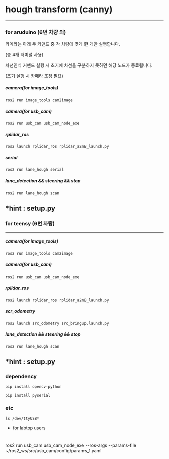# **hough transform (canny)**

---

### for aruduino (6번 차량 외)
    
    
카메라는 아래 두 커맨드 중 각 차량에 맞게 한 개만 실행합니다. 

(총 4개 터미널 사용)

차선인식 커맨드 실행 시 초기에 차선을 구분하지 못하면 해당 노드가 종료됩니다.

(초기 실행 시 카메라 조정 필요)

##### **camera(for image_tools)**
    ros2 run image_tools cam2image 
##### **camera(for usb_cam)**
    ros2 run usb_cam usb_cam_node_exe     
##### **rplidar_ros**
    ros2 launch rplidar_ros rplidar_a2m8_launch.py
##### **serial**
    ros2 run lane_hough serial
##### **lane_detection && steering && stop**
    ros2 run lane_hough scan

  

  *hint : setup.py
---
### for teensy (6번 차량)

---
##### **camera(for image_tools)**
    ros2 run image_tools cam2image                   
##### **camera(for usb_cam)**
    ros2 run usb_cam usb_cam_node_exe                 
##### **rplidar_ros**
    ros2 launch rplidar_ros rplidar_a2m8_launch.py           
##### **scr_odometry**
    ros2 launch src_odometry src_bringup.launch.py              
##### **lane_detection && steering && stop**
    ros2 run lane_hough scan

  

  *hint : setup.py
---





### dependency

    pip install opencv-python

    pip install pyserial


### etc 

    ls /dev/ttyUSB*    





+ for labtop users
#
   ros2 run usb_cam usb_cam_node_exe --ros-args --params-file ~/ros2_ws/src/usb_cam/config/params_1.yaml     

